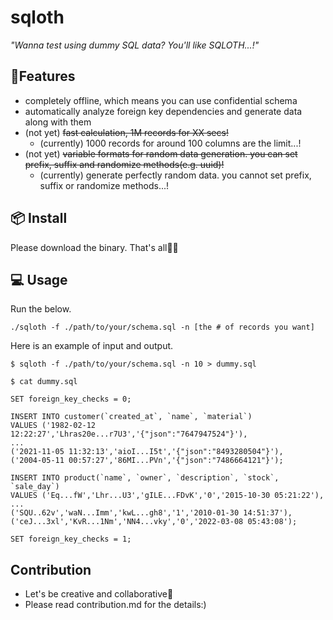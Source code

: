 
# sqloth
*"Wanna test using dummy SQL data? You'll like SQLOTH...!"*
## 🌟Features
- completely offline, which means you can use confidential schema
- automatically analyze foreign key dependencies and generate data along with them
- (not yet) ~~fast calculation, 1M records for XX secs!~~
  - (currently) 1000 records for around 100 columns are the limit...!
- (not yet) ~~variable formats for random data generation. you can set prefix, suffix and randomize methods(e.g. uuid)!~~
  - (currently) generate perfectly random data. you cannot set prefix, suffix or randomize methods...!
## 📦 Install
Please download the binary. That's all🎉🎉
## 💻 Usage
Run the below.

```./sqloth -f ./path/to/your/schema.sql -n [the # of records you want]```

Here is an example of input and output.

```
$ sqloth -f ./path/to/your/schema.sql -n 10 > dummy.sql

$ cat dummy.sql

SET foreign_key_checks = 0;

INSERT INTO customer(`created_at`, `name`, `material`)
VALUES ('1982-02-12 12:22:27','Lhras20e...r7U3','{"json":"7647947524"}'),
...
('2021-11-05 11:32:13','aioI...I5t','{"json":"8493280504"}'),
('2004-05-11 00:57:27','86MI...PVn','{"json":"7486664121"}');

INSERT INTO product(`name`, `owner`, `description`, `stock`, `sale_day`)
VALUES ('Eq...fW','Lhr...U3','gILE...FDvK','0','2015-10-30 05:21:22'),
...
('SQU..62v','waN...Imm','kwL...gh8','1','2010-01-30 14:51:37'),
('ceJ...3xl','KvR...1Nm','NN4...vky','0','2022-03-08 05:43:08');

SET foreign_key_checks = 1;
```
## Contribution
- Let's be creative and collaborative👶
- Please read contribution.md for the details:)
